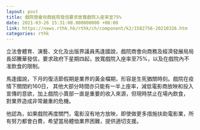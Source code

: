 ```yaml
---
layout: post
title: 戲院商會向商經局發信要求放寬戲院入座率至75%
date: 2021-03-26 15:31:08.000000000 +08:00
link: https://news.rthk.hk/rthk/ch/component/k2/1582756-20210326.htm
categories: rthk
---
```


立法會體育、演藝、文化及出版界議員馬逢國說，戲院商會向商務及經濟發展局局長邱騰華發信，要求政府下星期四起，放寬戲院入座率至75%，以及在戲院內不准飲食的限制。

馬逢國說，下月的復活節假期是業界的黃金檔期，形容是生死猶關時刻。戲院在疫情下關閉約160日， 其他大部分時間亦只能有一半上座率，減低電影商放映和投入宣傳的意欲，加上戲院小賣部一直是重要的收入來源，但現時禁止在場內飲食， 對業界造成非常嚴重的危機。

他認為，如果戲院再度關門，電影沒有地方放映，即使做更多措施扶助電影業，所有努力都會白費，希望當局體恤業界困難，提供適切支援。
